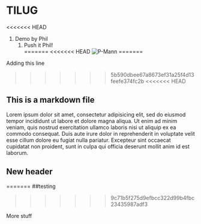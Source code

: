 # TILUG
<<<<<<< HEAD
1. Demo by Phil 
    1. Push it Phil!  
=======
<<<<<<< HEAD
![P-Mann](https://www.theinformationlab.co.uk/wp-content/uploads/2018/09/req-71e7b2de-e859-4471-e053-4ee1070a88fc.jpg)
=======

Adding this line

>>>>>>> 5b590dbee67a8673ef31a25f4d13feefe374fc2b
<<<<<<< HEAD
## This is a markdown file

Lorem ipsum dolor sit amet, consectetur adipisicing elit, sed do eiusmod
tempor incididunt ut labore et dolore magna aliqua. Ut enim ad minim veniam,
quis nostrud exercitation ullamco laboris nisi ut aliquip ex ea commodo
consequat. Duis aute irure dolor in reprehenderit in voluptate velit esse
cillum dolore eu fugiat nulla pariatur. Excepteur sint occaecat cupidatat non
proident, sunt in culpa qui officia deserunt mollit anim id est laborum.

## New header
=======
##testing
>>>>>>> 9c71b5f275d9efbcc322d99b4fbc23435987adf3

More stuff

